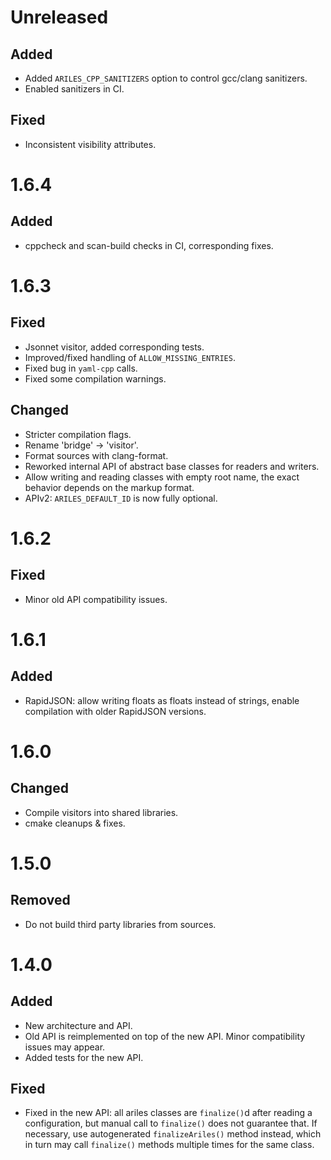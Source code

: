 Unreleased
==========

Added
-----

* Added `ARILES_CPP_SANITIZERS` option to control gcc/clang sanitizers.
* Enabled sanitizers in CI.


Fixed
-----

* Inconsistent visibility attributes.



1.6.4
=====

Added
-----

* cppcheck and scan-build checks in CI, corresponding fixes.



1.6.3
=====

Fixed
-----

* Jsonnet visitor, added corresponding tests.
* Improved/fixed handling of `ALLOW_MISSING_ENTRIES`.
* Fixed bug in `yaml-cpp` calls.
* Fixed some compilation warnings.


Changed
-------

* Stricter compilation flags.
* Rename 'bridge' -> 'visitor'.
* Format sources with clang-format.
* Reworked internal API of abstract base classes for readers and writers.
* Allow writing and reading classes with empty root name, the exact behavior
  depends on the markup format.
* APIv2: `ARILES_DEFAULT_ID` is now fully optional.



1.6.2
=====

Fixed
-----

* Minor old API compatibility issues.



1.6.1
=====

Added
-----

* RapidJSON: allow writing floats as floats instead of strings, enable
  compilation with older RapidJSON versions.



1.6.0
=====

Changed
-------

* Compile visitors into shared libraries.
* cmake cleanups & fixes.



1.5.0
=====

Removed
-------

* Do not build third party libraries from sources.



1.4.0
=====

Added
-----

* New architecture and API.
* Old API is reimplemented on top of the new API. Minor compatibility issues
  may appear.
* Added tests for the new API.


Fixed
-----
* Fixed in the new API: all ariles classes are `finalize()`d after reading a
  configuration, but manual call to `finalize()` does not guarantee that. If
  necessary, use autogenerated `finalizeAriles()` method instead, which in turn
  may call `finalize()` methods multiple times for the same class.
